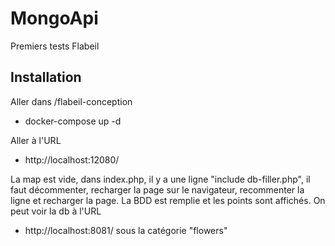 # MongoApi

Premiers tests Flabeil

## Installation

Aller dans /flabeil-conception

- docker-compose up -d

Aller à l'URL

- http://localhost:12080/

La map est vide, dans index.php, il y a une ligne "include db-filler.php", il faut décommenter, recharger la page sur le navigateur, recommenter la ligne et recharger la page. La BDD est remplie et les points sont affichés.
On peut voir la db à l'URL

- http://localhost:8081/
  sous la catégorie "flowers"
